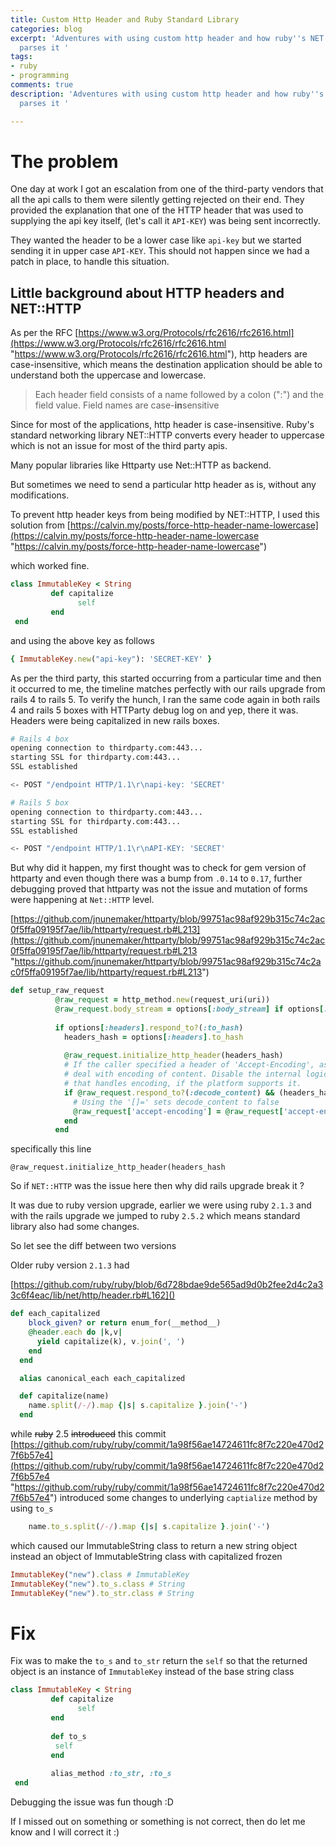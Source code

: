 ```yaml
---
title: Custom Http Header and Ruby Standard Library
categories: blog
excerpt: 'Adventures with using custom http header and how ruby''s NET::HTTP library
  parses it '
tags:
- ruby
- programming
comments: true
description: 'Adventures with using custom http header and how ruby''s NET::HTTP library
  parses it '

---
```

# The problem

One day at work I got an escalation from one of the third-party vendors that all the api calls to them were silently getting rejected on their end. They provided the explanation that one of the HTTP header that was used to supplying the api key itself, (let's call it  `API-KEY`)  was being sent incorrectly.

They wanted the header to be a lower case like `api-key` but we started sending it in upper case `API-KEY`. This should not happen since we had a  patch in place, to handle this situation.

## Little background about HTTP headers and NET::HTTP

As per the RFC [https://www.w3.org/Protocols/rfc2616/rfc2616.html](https://www.w3.org/Protocols/rfc2616/rfc2616.html "https://www.w3.org/Protocols/rfc2616/rfc2616.html"), http headers are case-insensitive, which means the destination application should be able to understand both the uppercase and lowercase.

> Each header field consists of a name followed by a colon (":") and the field value. Field names are case-**in**sensitive

Since for most of the applications, http header is case-insensitive. Ruby's standard networking library NET::HTTP converts every header to uppercase which is not an issue for most of the third party apis.

Many popular libraries like Httparty use Net::HTTP as backend.

But sometimes we need to send a particular http header as is, without any modifications.

To prevent http header keys from being modified by NET::HTTP, I used this solution from [https://calvin.my/posts/force-http-header-name-lowercase](https://calvin.my/posts/force-http-header-name-lowercase "https://calvin.my/posts/force-http-header-name-lowercase")

which worked fine.

```ruby
class ImmutableKey < String 
         def capitalize 
               self 
         end 
 end
```

and using the above key as  follows

```ruby
{ ImmutableKey.new("api-key"): 'SECRET-KEY' } 
```

As per the third party, this started occurring from a particular time and then it occurred to me, the timeline matches perfectly with our rails upgrade from rails 4 to rails 5.
To verify the hunch, I ran the same code again in both rails 4 and rails 5 boxes with HTTParty debug log on and yep, there it was. Headers were being capitalized in new rails boxes.

```bash
# Rails 4 box
opening connection to thirdparty.com:443...
starting SSL for thirdparty.com:443...
SSL established

<- POST "/endpoint HTTP/1.1\r\napi-key: 'SECRET'
```

```bash
# Rails 5 box
opening connection to thirdparty.com:443...
starting SSL for thirdparty.com:443...
SSL established

<- POST "/endpoint HTTP/1.1\r\nAPI-KEY: 'SECRET'
```

But why did it happen, my first thought was to check for gem version of httparty and even though there was a bump from `.0.14` to `0.17`, further debugging proved that httparty was not the issue and mutation of forms were happening at `Net::HTTP` level.

[https://github.com/jnunemaker/httparty/blob/99751ac98af929b315c74c2ac0f5ffa09195f7ae/lib/httparty/request.rb#L213](https://github.com/jnunemaker/httparty/blob/99751ac98af929b315c74c2ac0f5ffa09195f7ae/lib/httparty/request.rb#L213 "https://github.com/jnunemaker/httparty/blob/99751ac98af929b315c74c2ac0f5ffa09195f7ae/lib/httparty/request.rb#L213")

```ruby
def setup_raw_request
          @raw_request = http_method.new(request_uri(uri))
          @raw_request.body_stream = options[:body_stream] if options[:body_stream]
    
          if options[:headers].respond_to?(:to_hash)
            headers_hash = options[:headers].to_hash
    
            @raw_request.initialize_http_header(headers_hash)
            # If the caller specified a header of 'Accept-Encoding', assume they want to
            # deal with encoding of content. Disable the internal logic in Net:HTTP
            # that handles encoding, if the platform supports it.
            if @raw_request.respond_to?(:decode_content) && (headers_hash.key?('Accept-Encoding') || headers_hash.key?('accept-encoding'))
              # Using the '[]=' sets decode_content to false
              @raw_request['accept-encoding'] = @raw_request['accept-encoding']
            end
          end
```

specifically this line

`@raw_request.initialize_http_header(headers_hash`

So if `NET::HTTP` was the issue here then why did rails upgrade break it ?

It was due to ruby version upgrade, earlier we were using ruby `2.1.3` and with the rails upgrade we jumped to ruby `2.5.2` which means standard library also had some changes.

So let see the diff between two versions

Older ruby version `2.1.3` had

[https://github.com/ruby/ruby/blob/6d728bdae9de565ad9d0b2fee2d4c2a33c6f4eac/lib/net/http/header.rb#L162]()

```ruby
def each_capitalized
    block_given? or return enum_for(__method__)
    @header.each do |k,v|
      yield capitalize(k), v.join(', ')
    end
  end

  alias canonical_each each_capitalized

  def capitalize(name)
    name.split(/-/).map {|s| s.capitalize }.join('-')
  end
```

while ~~ruby~~ 2.5 ~~introduced~~ this commit [https://github.com/ruby/ruby/commit/1a98f56ae14724611fc8f7c220e470d27f6b57e4](https://github.com/ruby/ruby/commit/1a98f56ae14724611fc8f7c220e470d27f6b57e4 "https://github.com/ruby/ruby/commit/1a98f56ae14724611fc8f7c220e470d27f6b57e4") introduced some changes  to underlying `captialize` method by using `to_s`

```ruby
    name.to_s.split(/-/).map {|s| s.capitalize }.join('-')
```

which caused our ImmutableString class to return a new string object instead an object of ImmutableString class with capitalized frozen

```ruby
ImmutableKey("new").class # ImmutableKey
ImmutableKey("new").to_s.class # String
ImmutableKey("new").to_str.class # String
```

# Fix

Fix was to make the `to_s` and `to_str` return the `self` so that the returned object is an instance of `ImmutableKey` instead of the base string class

```ruby
class ImmutableKey < String 
         def capitalize 
               self 
         end 
         
         def to_s
          self 
         end 
         
         alias_method :to_str, :to_s
 end
```

Debugging the issue was fun though :D

If I missed out on something or something is not correct, then do let me know and I will correct it :)